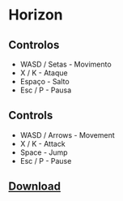 # Horizon

## Controlos 
- WASD / Setas - Movimento
- X / K - Ataque
- Espaço - Salto
- Esc / P - Pausa

## Controls
- WASD / Arrows - Movement
- X / K - Attack
- Space - Jump
- Esc / P - Pause

## [Download](https://drive.google.com/open?id=18oxU-AAlW7gL-CUPMs3jQJUPDXIxu_n-)
